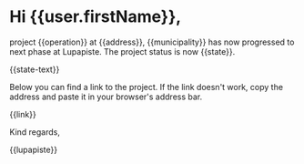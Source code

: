 # Hi {{user.firstName}},

project {{operation}} at {{address}}, {{municipality}} has now progressed to next phase at Lupapiste. The project status is now {{state}}.

{{state-text}}

Below you can find a link to the project. If the link doesn't work, copy the address and paste it in your browser's address bar.

{{link}}

Kind regards,

{{lupapiste}}
